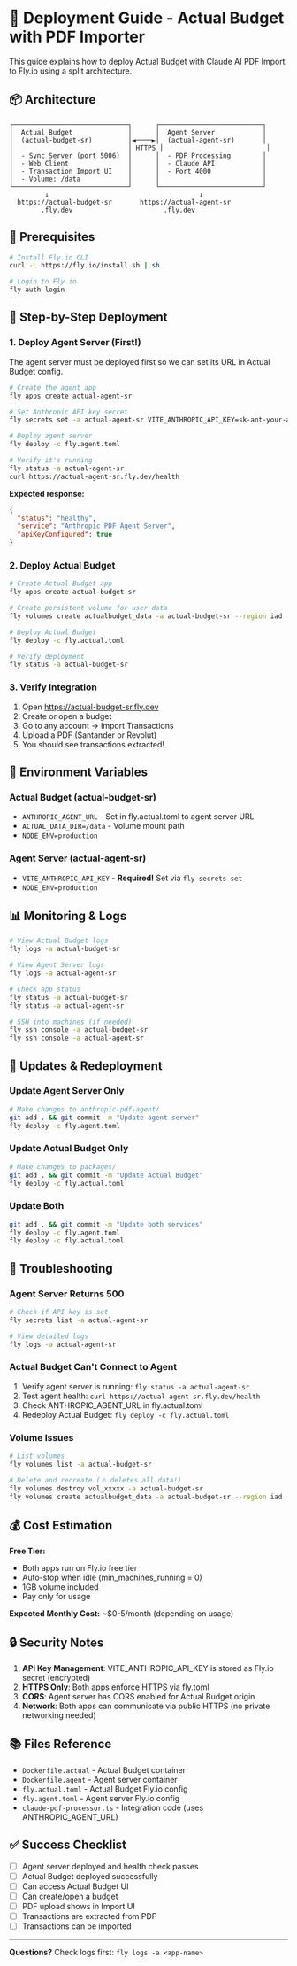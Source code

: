 # 🚀 Deployment Guide - Actual Budget with PDF Importer

This guide explains how to deploy Actual Budget with Claude AI PDF Import to Fly.io using a split architecture.

## 📦 Architecture

```
┌─────────────────────────────┐      ┌──────────────────────────┐
│  Actual Budget              │      │  Agent Server            │
│  (actual-budget-sr)         │◄────►│  (actual-agent-sr)       │
│                             │ HTTPS │                          │
│  - Sync Server (port 5006)  │      │  - PDF Processing        │
│  - Web Client               │      │  - Claude API            │
│  - Transaction Import UI    │      │  - Port 4000             │
│  - Volume: /data            │      │                          │
└─────────────────────────────┘      └──────────────────────────┘
         ↓                                      ↓
  https://actual-budget-sr       https://actual-agent-sr
        .fly.dev                       .fly.dev
```

## 🔧 Prerequisites

```bash
# Install Fly.io CLI
curl -L https://fly.io/install.sh | sh

# Login to Fly.io
fly auth login
```

## 📝 Step-by-Step Deployment

### 1. Deploy Agent Server (First!)

The agent server must be deployed first so we can set its URL in Actual Budget config.

```bash
# Create the agent app
fly apps create actual-agent-sr

# Set Anthropic API key secret
fly secrets set -a actual-agent-sr VITE_ANTHROPIC_API_KEY=sk-ant-your-api-key-here

# Deploy agent server
fly deploy -c fly.agent.toml

# Verify it's running
fly status -a actual-agent-sr
curl https://actual-agent-sr.fly.dev/health
```

**Expected response:**
```json
{
  "status": "healthy",
  "service": "Anthropic PDF Agent Server",
  "apiKeyConfigured": true
}
```

### 2. Deploy Actual Budget

```bash
# Create Actual Budget app
fly apps create actual-budget-sr

# Create persistent volume for user data
fly volumes create actualbudget_data -a actual-budget-sr --region iad --size 1

# Deploy Actual Budget
fly deploy -c fly.actual.toml

# Verify deployment
fly status -a actual-budget-sr
```

### 3. Verify Integration

1. Open https://actual-budget-sr.fly.dev
2. Create or open a budget
3. Go to any account → Import Transactions
4. Upload a PDF (Santander or Revolut)
5. You should see transactions extracted!

## 🔐 Environment Variables

### Actual Budget (actual-budget-sr)
- `ANTHROPIC_AGENT_URL` - Set in fly.actual.toml to agent server URL
- `ACTUAL_DATA_DIR=/data` - Volume mount path
- `NODE_ENV=production`

### Agent Server (actual-agent-sr)
- `VITE_ANTHROPIC_API_KEY` - **Required!** Set via `fly secrets set`
- `NODE_ENV=production`

## 📊 Monitoring & Logs

```bash
# View Actual Budget logs
fly logs -a actual-budget-sr

# View Agent Server logs
fly logs -a actual-agent-sr

# Check app status
fly status -a actual-budget-sr
fly status -a actual-agent-sr

# SSH into machines (if needed)
fly ssh console -a actual-budget-sr
fly ssh console -a actual-agent-sr
```

## 🔄 Updates & Redeployment

### Update Agent Server Only
```bash
# Make changes to anthropic-pdf-agent/
git add . && git commit -m "Update agent server"
fly deploy -c fly.agent.toml
```

### Update Actual Budget Only
```bash
# Make changes to packages/
git add . && git commit -m "Update Actual Budget"
fly deploy -c fly.actual.toml
```

### Update Both
```bash
git add . && git commit -m "Update both services"
fly deploy -c fly.agent.toml
fly deploy -c fly.actual.toml
```

## 🐛 Troubleshooting

### Agent Server Returns 500
```bash
# Check if API key is set
fly secrets list -a actual-agent-sr

# View detailed logs
fly logs -a actual-agent-sr
```

### Actual Budget Can't Connect to Agent
1. Verify agent server is running: `fly status -a actual-agent-sr`
2. Test agent health: `curl https://actual-agent-sr.fly.dev/health`
3. Check ANTHROPIC_AGENT_URL in fly.actual.toml
4. Redeploy Actual Budget: `fly deploy -c fly.actual.toml`

### Volume Issues
```bash
# List volumes
fly volumes list -a actual-budget-sr

# Delete and recreate (⚠️ deletes all data!)
fly volumes destroy vol_xxxxx -a actual-budget-sr
fly volumes create actualbudget_data -a actual-budget-sr --region iad --size 1
```

## 💰 Cost Estimation

**Free Tier:**
- Both apps run on Fly.io free tier
- Auto-stop when idle (min_machines_running = 0)
- 1GB volume included
- Pay only for usage

**Expected Monthly Cost:** ~$0-5/month (depending on usage)

## 🔒 Security Notes

1. **API Key Management**: VITE_ANTHROPIC_API_KEY is stored as Fly.io secret (encrypted)
2. **HTTPS Only**: Both apps enforce HTTPS via fly.toml
3. **CORS**: Agent server has CORS enabled for Actual Budget origin
4. **Network**: Both apps can communicate via public HTTPS (no private networking needed)

## 📚 Files Reference

- `Dockerfile.actual` - Actual Budget container
- `Dockerfile.agent` - Agent server container
- `fly.actual.toml` - Actual Budget Fly.io config
- `fly.agent.toml` - Agent server Fly.io config
- `claude-pdf-processor.ts` - Integration code (uses ANTHROPIC_AGENT_URL)

## ✅ Success Checklist

- [ ] Agent server deployed and health check passes
- [ ] Actual Budget deployed successfully
- [ ] Can access Actual Budget UI
- [ ] Can create/open a budget
- [ ] PDF upload shows in Import UI
- [ ] Transactions are extracted from PDF
- [ ] Transactions can be imported

---

**Questions?** Check logs first: `fly logs -a <app-name>`
